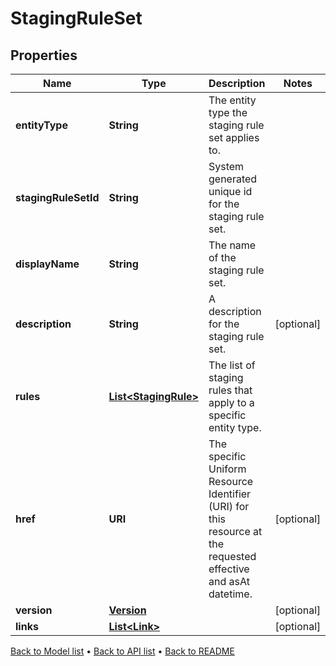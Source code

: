 

# StagingRuleSet


## Properties

| Name | Type | Description | Notes |
|------------ | ------------- | ------------- | -------------|
|**entityType** | **String** | The entity type the staging rule set applies to. |  |
|**stagingRuleSetId** | **String** | System generated unique id for the staging rule set. |  |
|**displayName** | **String** | The name of the staging rule set. |  |
|**description** | **String** | A description for the staging rule set. |  [optional] |
|**rules** | [**List&lt;StagingRule&gt;**](StagingRule.md) | The list of staging rules that apply to a specific entity type. |  |
|**href** | **URI** | The specific Uniform Resource Identifier (URI) for this resource at the requested effective and asAt datetime. |  [optional] |
|**version** | [**Version**](Version.md) |  |  [optional] |
|**links** | [**List&lt;Link&gt;**](Link.md) |  |  [optional] |



[Back to Model list](../README.md#documentation-for-models) &#8226; [Back to API list](../README.md#documentation-for-api-endpoints) &#8226; [Back to README](../README.md)


